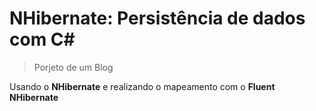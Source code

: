# NHibernate: Persistência de dados com C#
> Porjeto de um Blog

Usando o **NHibernate** e realizando o mapeamento com o **Fluent NHibernate**
